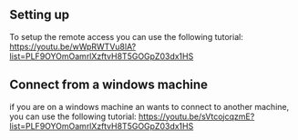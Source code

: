 ## Setting up
To setup the remote access you can use the following tutorial:
https://youtu.be/wWpRWTVu8lA?list=PLF9OYOmOamrlXzftvH8T5GOGpZ03dx1HS

## Connect from a windows machine
if you are on a windows machine an wants to connect to another machine, you can use the following tutorial:
https://youtu.be/sVtcojcqzmE?list=PLF9OYOmOamrlXzftvH8T5GOGpZ03dx1HS

